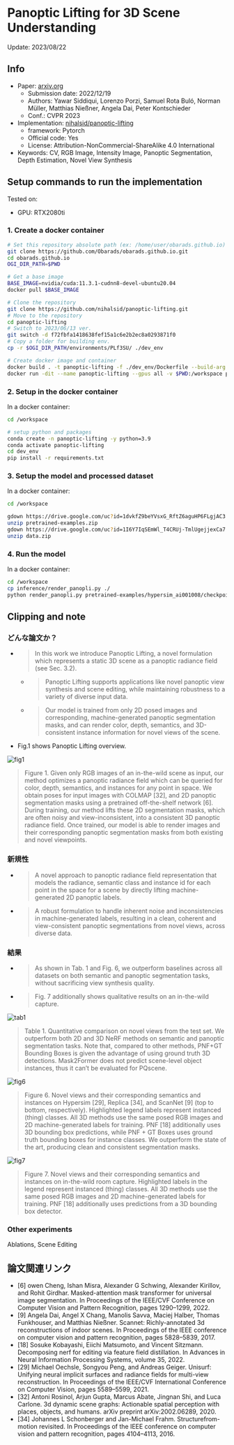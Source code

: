 # Panoptic Lifting for 3D Scene Understanding

Update: 2023/08/22

## Info
- Paper: [arxiv.org](https://arxiv.org/abs/2212.09802)
  - Submission date: 2022/12/19
  - Authors: Yawar Siddiqui, Lorenzo Porzi, Samuel Rota Buló, Norman Müller, Matthias Nießner, Angela Dai, Peter Kontschieder
  - Conf.: CVPR 2023
- Implementation: [nihalsid/panoptic-lifting](https://github.com/nihalsid/panoptic-lifting)
  - framework: Pytorch
  - Official code: Yes
  - License: Attribution-NonCommercial-ShareAlike 4.0 International
- Keywords: CV, RGB Image, Intensity Image, Panoptic Segmentation, Depth Estimation, Novel View Synthesis

## Setup commands to run the implementation
Tested on:
- GPU: RTX2080ti

### 1. Create a docker container
```bash
# Set this repository absolute path (ex: /home/user/obarads.github.io)
git clone https://github.com/Obarads/obarads.github.io.git
cd obarads.github.io
OGI_DIR_PATH=$PWD

# Get a base image
BASE_IMAGE=nvidia/cuda:11.3.1-cudnn8-devel-ubuntu20.04
docker pull $BASE_IMAGE

# Clone the repository
git clone https://github.com/nihalsid/panoptic-lifting.git
# Move to the repository
cd panoptic-lifting
# Switch to 2023/06/13 ver.
git switch -d f72fbfa1418638fef15a1c6e2b2ec8a0293871f0
# Copy a folder for building env.
cp -r $OGI_DIR_PATH/environments/PLf3SU/ ./dev_env

# Create docker image and container
docker build . -t panoptic-lifting -f ./dev_env/Dockerfile --build-arg UID=$(id -u) --build-arg GID=$(id -g) --build-arg BASE_IMAGE=$BASE_IMAGE
docker run -dit --name panoptic-lifting --gpus all -v $PWD:/workspace panoptic-lifting
```

### 2. Setup in the docker container
In a docker container:
```bash
cd /workspace

# setup python and packages
conda create -n panoptic-lifting -y python=3.9
conda activate panoptic-lifting
cd dev_env
pip install -r requirements.txt
```

### 3. Setup the model and processed dataset
In a docker container:
```bash
cd /workspace

gdown https://drive.google.com/uc?id=1dvkfZ9beYVsxG_RftZ6aguHP6FLgjAC3
unzip pretrained-examples.zip
gdown https://drive.google.com/uc?id=1I6Y7IqSEmWl_T4CRUj-TmlUgejjexCa7
unzip data.zip
```

### 4. Run the model
In a docker container:
```bash
cd /workspace
cp inference/render_panopli.py ./
python render_panopli.py pretrained-examples/hypersim_ai001008/checkpoints/epoch=30-step=590148.ckpt False
```

## Clipping and note
### どんな論文か？
- > In this work we introduce Panoptic Lifting, a novel formulation which represents a static 3D scene as a panoptic radiance field (see Sec. 3.2).
  - > Panoptic Lifting supports applications like novel panoptic view synthesis and scene editing, while maintaining robustness to a variety of diverse input data. 
  - > Our model is trained from only 2D posed images and corresponding, machine-generated panoptic segmentation masks, and can render color, depth, semantics, and 3D-consistent instance information for novel views of the scene.
- Fig.1 shows Panoptic Lifting overview.

![fig1](img/PLf3SUwNF/fig1.png)
> Figure 1. Given only RGB images of an in-the-wild scene as input, our method optimizes a panoptic radiance field which can be queried for color, depth, semantics, and instances for any point in space. We obtain poses for input images with COLMAP [32], and 2D panoptic segmentation masks using a pretrained off-the-shelf network [6]. During training, our method lifts these 2D segmentation masks, which are often noisy and view-inconsistent, into a consistent 3D panoptic radiance field. Once trained, our model is able to render images and their corresponding panoptic segmentation masks from both existing and novel viewpoints.

### 新規性
- > A novel approach to panoptic radiance field representation that models the radiance, semantic class and instance id for each point in the space for a scene by directly lifting machine-generated 2D panoptic labels.
- > A robust formulation to handle inherent noise and inconsistencies in machine-generated labels, resulting in a clean, coherent and view-consistent panoptic segmentations from novel views, across diverse data.

### 結果
- > As shown in Tab. 1 and Fig. 6, we outperform baselines across all datasets on both semantic and panoptic segmentation tasks, without sacrificing view synthesis quality.
- > Fig. 7 additionally shows qualitative results on an in-the-wild capture.

![tab1](img/PLf3SUwNF/tab1.png)
> Table 1. Quantitative comparison on novel views from the test set. We outperform both 2D and 3D NeRF methods on semantic and panoptic segmentation tasks. Note that, compared to other methods, PNF+GT Bounding Boxes is given the advantage of using ground truth 3D detections. Mask2Former does not predict scene-level object instances, thus it can’t be evaluated for PQscene.

![fig6](img/PLf3SUwNF/fig6.png)
> Figure 6. Novel views and their corresponding semantics and instances on Hypersim [29], Replica [34], and ScanNet [9] (top to bottom, respectively). Highlighted legend labels represent instanced (thing) classes. All 3D methods use the same posed RGB images and 2D machine-generated labels for training. PNF [18] additionally uses 3D bounding box predictions, while PNF + GT Boxes uses ground truth bounding boxes for instance classes. We outperform the state of the art, producing clean and consistent segmentation masks.

![fig7](img/PLf3SUwNF/fig7.png)
> Figure 7. Novel views and their corresponding semantics and instances on in-the-wild room capture. Highlighted labels in the legend represent instanced (thing) classes. All 3D methods use the same posed RGB images and 2D machine-generated labels for training. PNF [18] additionally uses predictions from a 3D bounding box detector.

### Other experiments
Ablations, Scene Editing

## 論文関連リンク
- [6] owen Cheng, Ishan Misra, Alexander G Schwing, Alexander Kirillov, and Rohit Girdhar. Masked-attention mask transformer for universal image segmentation. In Proceedings of the IEEE/CVF Conference on Computer Vision and Pattern Recognition, pages 1290–1299, 2022.
- [9] Angela Dai, Angel X Chang, Manolis Savva, Maciej Halber, Thomas Funkhouser, and Matthias Nießner. Scannet: Richly-annotated 3d reconstructions of indoor scenes. In Proceedings of the IEEE conference on computer vision and pattern recognition, pages 5828–5839, 2017.
- [18] Sosuke Kobayashi, Eiichi Matsumoto, and Vincent Sitzmann. Decomposing nerf for editing via feature field distillation. In Advances in Neural Information Processing Systems, volume 35, 2022.
- [29] Michael Oechsle, Songyou Peng, and Andreas Geiger. Unisurf: Unifying neural implicit surfaces and radiance fields for multi-view reconstruction. In Proceedings of the IEEE/CVF International Conference on Computer Vision, pages 5589–5599, 2021.
- [32] Antoni Rosinol, Arjun Gupta, Marcus Abate, Jingnan Shi, and Luca Carlone. 3d dynamic scene graphs: Actionable spatial perception with places, objects, and humans. arXiv preprint arXiv:2002.06289, 2020.
- [34] Johannes L Schonberger and Jan-Michael Frahm. Structurefrom-motion revisited. In Proceedings of the IEEE conference on computer vision and pattern recognition, pages 4104–4113, 2016.